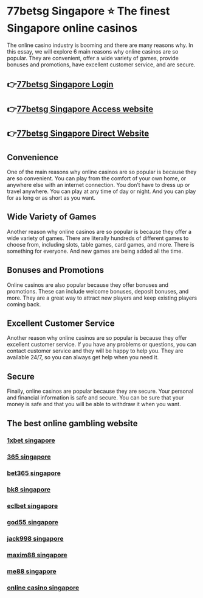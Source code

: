  
# 77betsg Singapore ⭐ The finest Singapore online casinos

The online casino industry is booming and there are many reasons why. In this essay, we will explore 6 main reasons why online casinos are so popular. They are convenient, offer a wide variety of games, provide bonuses and promotions, have excellent customer service, and are secure.

## 👉[77betsg Singapore Login](https://bit.ly/3DnPDk1)
## 👉[77betsg Singapore Access website](https://bit.ly/3DnPDk1)
## 👉[77betsg Singapore Direct Website](https://bit.ly/3DnPDk1)

## Convenience

One of the main reasons why online casinos are so popular is because they are so convenient. You can play from the comfort of your own home, or anywhere else with an internet connection. You don’t have to dress up or travel anywhere. You can play at any time of day or night. And you can play for as long or as short as you want.

## Wide Variety of Games

Another reason why online casinos are so popular is because they offer a wide variety of games. There are literally hundreds of different games to choose from, including slots, table games, card games, and more. There is something for everyone. And new games are being added all the time.

## Bonuses and Promotions

Online casinos are also popular because they offer bonuses and promotions. These can include welcome bonuses, deposit bonuses, and more. They are a great way to attract new players and keep existing players coming back.

## Excellent Customer Service

Another reason why online casinos are so popular is because they offer excellent customer service. If you have any problems or questions, you can contact customer service and they will be happy to help you. They are available 24/7, so you can always get help when you need it.

## Secure

Finally, online casinos are popular because they are secure. Your personal and financial information is safe and secure. You can be sure that your money is safe and that you will be able to withdraw it when you want.

## The best online gambling website
### [1xbet singapore](https://atom.io/themes/1xbet%20singapore)
### [365 singapore](https://atom.io/themes/365%20singapore)
### [bet365 singapore](https://atom.io/themes/bet365%20singapore)
### [bk8 singapore](https://atom.io/themes/bk8%20singapore)
### [eclbet singapore](https://atom.io/themes/eclbet%20singapore)
### [god55 singapore](https://atom.io/themes/god55%20singapore)
### [jack998 singapore](https://atom.io/themes/jack998%20singapore)
### [maxim88 singapore](https://atom.io/themes/maxim88%20singapore)
### [me88 singapore](https://atom.io/themes/me88%20singapore)
### [online casino singapore](https://atom.io/themes/online%20casino%20singapore)